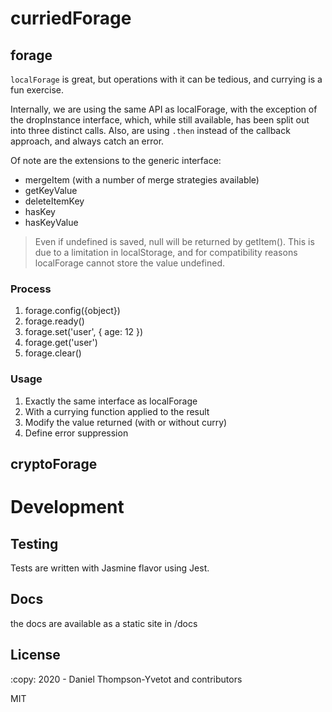 # curriedForage



## forage

`localForage` is great, but operations with it can be tedious, and currying is a fun exercise.

Internally, we are using the same API as localForage,
with the exception of the dropInstance interface, which, while
still available, has been split out into three distinct calls.
 Also, are using `.then` instead of the callback approach, and
always catch an error.

Of note are the extensions to the generic interface:
 - mergeItem (with a number of merge strategies available)
 - getKeyValue
 - deleteItemKey
 - hasKey
 - hasKeyValue

> Even if undefined is saved, null will be returned by getItem().
This is due to a limitation in localStorage, and for compatibility
reasons localForage cannot store the value undefined.

### Process
1. forage.config({object})
2. forage.ready()
3. forage.set('user', { age: 12 })
4. forage.get('user')
5. forage.clear()

### Usage
1. Exactly the same interface as localForage
2. With a currying function applied to the result
3. Modify the value returned (with or without curry)
4. Define error suppression

## cryptoForage

# Development
## Testing
Tests are written with Jasmine flavor using Jest.

## Docs
the docs are available as a static site in /docs

## License
:copy: 2020 - Daniel Thompson-Yvetot and contributors

MIT